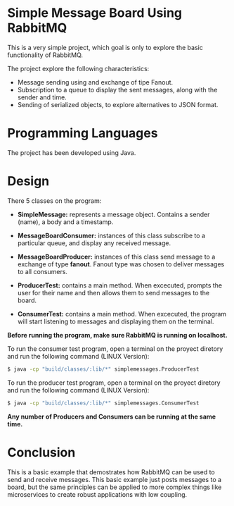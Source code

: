 # Simple Message Board Using RabbitMQ

This is a very simple project, which goal is only to explore the basic functionality of RabbitMQ. 

The project explore the following characteristics:

* Message sending using and exchange of tipe Fanout. 
* Subscription to a queue to display the sent messages, along with the sender and time. 
* Sending of serialized objects, to explore alternatives to JSON format. 

# Programming Languages
The project has been developed using Java. 

# Design
There 5 classes on the program:

* **SimpleMessage:** represents a message object. Contains a sender (name), a body and a timestamp. 
* **MessageBoardConsumer:** instances of this class subscribe to a particular queue, and display any received message.
* **MessageBoardProducer:**  instances of this class send message to a exchange of type **fanout**. Fanout type was chosen to deliver messages to all consumers. 

* **ProducerTest:** contains a main method. When excecuted, prompts the user for their name and then allows them to send messages to the board. 
* **ConsumerTest:** contains a main method. When excecuted, the program will start listening to messages and displaying them on the terminal. 

**Before running the program, make sure RabbitMQ is running on localhost.**

To run the consumer test program, open a terminal on the proyect diretory and run the following command (LINUX Version): 

```sh
$ java -cp "build/classes/:lib/*" simplemessages.ProducerTest
```


To run the producer test program, open a terminal on the proyect diretory and run the following command (LINUX Version): 

```sh
$ java -cp "build/classes/:lib/*" simplemessages.ConsumerTest
```


**Any number of Producers and Consumers can be running at the same time.**


# Conclusion
This is a basic example that demostrates how RabbitMQ can be used to send and receive messages. This basic example just posts messages to a board, but the same principles can be applied to more complex things like microservices to create robust applications with low coupling. 



